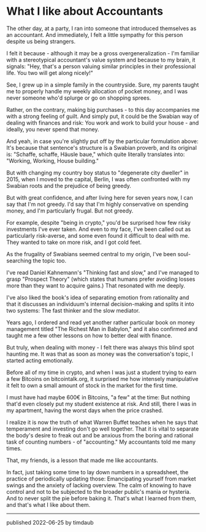 # What I like about Accountants

The other day, at a party, I ran into someone that introduced themselves as an
accountant. And immediately, I felt a little sympathy for this person despite
us being strangers.

I felt it because - although it may be a gross overgeneralization - I'm
familiar with a stereotypical accountant's value system and because to my
brain, it signals: "Hey, that's a person valuing similar principles in their
professional life. You two will get along nicely!"

See, I grew up in a simple family in the countryside. Sure, my parents taught
me to properly handle my weekly allocation of pocket money, and I was never
someone who'd splurge or go on shopping sprees.

Rather, on the contrary, making big purchases - to this day accompanies me with
a strong feeling of guilt. And simply put, it could be the Swabian way of
dealing with finances and risk: You work and work to build your house - and
ideally, you never spend that money.

And yeah, in case you're slightly put off by the particular formulation above:
It's because that sentence's structure is a Swabian proverb, and its original
is: "Schaffe, schaffe, Häusle baue," which quite literally translates into:
"Working, Working, House building."

But with changing my country boy status to "degenerate city dweller" in 2015,
when I moved to the capital, Berlin, I was often confronted with my Swabian
roots and the prejudice of being greedy.

But with great confidence, and after living here for seven years now, I can say
that I'm not greedy. I'd say that I'm highly conservative on spending money,
and I'm particularly frugal. But not greedy.

For example, despite "being in crypto," you'd be surprised how few risky
investments I've ever taken. And even to my face, I've been called out as
particularly risk-averse, and some even found it difficult to deal with me.
They wanted to take on more risk, and I got cold feet.

As the frugality of Swabians seemed central to my origin, I've been
soul-searching the topic too.

I've read Daniel Kahnemann's "Thinking fast and slow," and I've managed to
grasp "Prospect Theory" (which states that humans prefer avoiding losses more
than they want to acquire gains.) That resonated with me deeply.

I've also liked the book's idea of separating emotion from rationality and that
it discusses an individuum's internal decision-making and splits it into two
systems: The fast thinker and the slow mediator.

Years ago, I ordered and read yet another rather particular book on money
management titled "The Richest Man in Babylon," and it also confirmed and
taught me a few other lessons on how to better deal with finance.

But truly, when dealing with money - I felt there was always this blind spot
haunting me. It was that as soon as money was the conversation's topic, I
started acting emotionally.

Before all of my time in crypto, and when I was just a student trying to earn a
few Bitcoins on bitcointalk.org, it surprised me how intensely manipulative it
felt to own a small amount of stock in the market for the first time.

I must have had maybe 600€ in Bitcoins, "a few" at the time: But nothing that'd
even closely put my student existence at risk. And still, there I was in my
apartment, having the worst days when the price crashed.

I realize it is now the truth of what Warren Buffet teaches when he says that
temperament and investing don't go well together. That it is vital to separate
the body's desire to freak out and be anxious from the boring and rational task
of counting numbers - of "accounting." My accountants told me many times.

That, my friends, is a lesson that made me like accountants.

In fact, just taking some time to lay down numbers in a spreadsheet, the
practice of periodically updating those: Emancipating yourself from market
swings and the anxiety of lacking overview. The calm of knowing to have control
and not to be subjected to the broader public's mania or hysteria. And to never
split the pie before baking it. That's what I learned from them, and that's
what I like about them.

---

published 2022-06-25 by timdaub
